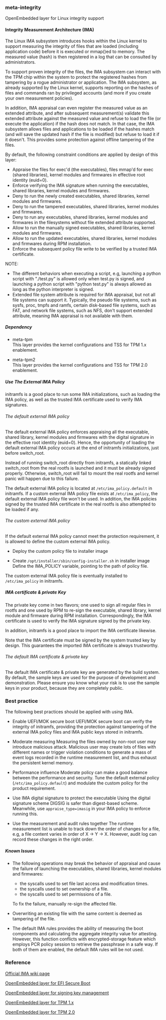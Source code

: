 ### meta-integrity
OpenEmbedded layer for Linux integrity support

#### Integrity Measurement Architecture (IMA)
The Linux IMA subsystem introduces hooks within the Linux kernel to support
measuring the integrity of files that are loaded (including application code)
before it is executed or mmap()ed to memory. The measured value (hash) is then
registered in a log that can be consulted by administrators.

To support proven integrity of the files, the IMA subsystem can interact with
the TPM chip within the system to protect the registered hashes from tampering
by a rogue administrator or application. The IMA subsystem, as already
supported by the Linux kernel, supports reporting on the hashes of files and
commands ran by privileged accounts (and more if you create your own
measurement policies).

In addition, IMA appraisal can even register the measured value as an extended
attribute, and after subsequent measurement(s) validate this extended attribute
against the measured value and refuse to load the file (or execute the
application) if the hash does not match. In that case, the IMA subsystem allows
files and applications to be loaded if the hashes match (and will save the
updated hash if the file is modified) but refuse to load it if it doesn't. This
provides some protection against offline tampering of the files.

By default, the following constraint conditions are applied by design of this
layer:

- Appraise the files for exec'd (the executables), files mmap'd for exec
  (shared libraries), kernel modules and firmwares in effective root identity
  (euid=0).
- Enforce verifying the IMA signature when running the executables, shared
  libraries, kernel modules and firmwares.
- Deny to run the newly created executables, shared libraries, kernel modules
  and firmwares.
- Deny to run the tampered executables, shared libraries, kernel modules and
  firmwares.
- Deny to run any executables, shared libraries, kernel modules and firmwares
  in the filesystems without file extended attribute supported.
- Allow to run the manually signed executables, shared libraries, kernel
  modules and firmwares.
- Allow to run the updated executables, shared libraries, kernel modules and
  firmwares during RPM installation.
- Enforce the subsequent policy file write to be verified by a trusted IMA
  certificate.

NOTE:
- The different behaviors when executing a script, e.g, launching a python
script with "./test.py" is allowed only when test.py is signed, and launching
a python script with "python test.py" is always allowed as long as the python
interpreter is signed.
- Extended file system attribute is required for IMA appraisal, but not
all file systems can support it. Typically, the pseudo file systems, such as
sysfs, proc, tmpfs and ramfs, certain disk-based file systems, such as FAT,
and network file systems, such as NFS, don't support extended attribute,
meaning IMA appraisal is not available with them.

##### Dependency
- meta-tpm  
  This layer provides the kernel configurations and TSS for TPM 1.x enablement.

- meta-tpm2  
  This layer provides the kernel configurations and TSS for TPM 2.0 enablement.

##### Use The External IMA Policy
initramfs is a good place to run some IMA initializations, such as loading
the IMA policy, as well as the trusted IMA certificate used to verify IMA
signatures.

###### The default external IMA policy
The default external IMA policy enforces appraising all the executable, shared
library, kernel modules and firmwares with the digital signature in the
effective root identity (euid=0). Hence, the opportunity of loading the default
external IMA policy occurs at the end of initramfs initializations, just before
switch_root.

Instead of running switch_root directly from initramfs, a statically linked
switch_root from the real rootfs is launched and it must be already signed
properly. Otherwise, switch_root will fail to mount the real rootfs and kernel
panic will happen due to this failure.

The default external IMA policy is located at `/etc/ima_policy.default` in
initramfs. If a custom external IMA policy file exists at `/etc/ima_policy`,
the default external IMA policy file won't be used. In addition, the IMA
policies signed by the trusted IMA certificate in the real rootfs is also
attempted to be loaded if any.

###### The custom external IMA policy
If the default external IMA policy cannot meet the protection requirement, it
is allowed to define the custom external IMA policy.

- Deploy the custom policy file to installer image

- Create `/opt/installer/sbin/config-installer.sh` in installer image
  Define the IMA_POLICY variable, pointing to the path of policy file.

The custom external IMA policy file is eventually installed to `/etc/ima_policy`
in initramfs.

##### IMA certificate & private Key
The private key come in two flavors; one used to sign all regular files in
rootfs and one used by RPM to re-sign the executable, shared library, kernel
module and firmware during RPM installation. Correspondingly, the IMA
certificate is used to verify the IMA signature signed by the private key.

In addition, initramfs is a good place to import the IMA certificate likewise.

Note that the IMA certificate must be signed by the system trusted key by
design. This guarantees the imported IMA certificate is always trustworthy.

###### The default IMA certificate & private key
The default IMA certificate & private key are generated by the build system. By
default, the sample keys are used for the purpose of development and
demonstration. Please ensure you know what your risk is to use the sample keys
in your product, because they are completely public.

### Best practice
The following best practices should be applied with using IMA.

- Enable UEFI/MOK secure boot
  UEFI/MOK secure boot can verify the integrity of initramfs, providing the
  protection against tampering of the external IMA policy files and IMA public
  keys stored in initramfs.

- Moderate measuring
  Measuring the files owned by non-root user may introduce malicious attack.
  Malicious user may create lots of files with different names or trigger
  violation conditions to generate a mass of event logs recorded in the runtime
  measurement list, and thus exhaust the persistent kernel memory.

- Performance influence
  Moderate policy can make a good balance between the performance and security.
  Tune the default external policy (`/etc/ima_policy.default`) and modulate the
  custom policy for the product requirement.

- Use IMA digital signature to protect the executable
  Using the digital signature scheme DIGSIG is safer than digest-based scheme.
  Meanwhile, use `appraise_type=imasig` in your IMA policy to enforce running
  this.

- Use the measurement and audit rules together
  The runtime measurement list is unable to track down the order of changes for
  a file, e.g, a file content varies in order of X -> Y -> X. However, audit log
  can record these changes in the right order.

##### Known Issues
- The following operations may break the behavior of appraisal and cause the
  failure of launching the executables, shared libraries, kernel modules and
  firmwares:
  - the syscalls used to set file last access and modification times.
  - the syscalls used to set ownership of a file.
  - the syscalls used to set permissions of a file.

  To fix the failure, manually re-sign the affected file.

- Overwriting an existing file with the same content is deemed as tampering of
  the file.

- The default IMA rules provides the ability of measuring the boot components
  and calculating the aggregate integrity value for attesting. However, this
  function conflicts with encrypted-storage feature which employs PCR policy
  session to retrieve the passphrase in a safe way. If both of them are
  enabled, the default IMA rules will be not used.

### Reference
[Official IMA wiki page](https://sourceforge.net/p/linux-ima/wiki/Home/)

[OpenEmbedded layer for EFI Secure Boot](https://github.com/jiazhang0/meta-secure-core/tree/master/meta-efi-secure-boot)

[OpenEmbedded layer for signing key management](https://github.com/jiazhang0/meta-secure-core/tree/master/meta-signing-key)

[OpenEmbedded layer for TPM 1.x](https://github.com/jiazhang0/meta-secure-core/tree/master/meta-tpm)

[OpenEmbedded layer for TPM 2.0](https://github.com/jiazhang0/meta-secure-core/tree/master/meta-tpm2)
